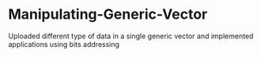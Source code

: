 # Manipulating-Generic-Vector
Uploaded different type of data in a single generic vector and implemented applications using bits addressing
